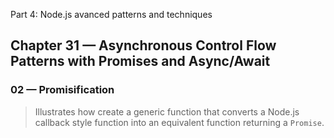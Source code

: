  Part 4: Node.js avanced patterns and techniques
## Chapter 31 &mdash; Asynchronous Control Flow Patterns with Promises and Async/Await
### 02 &mdash; Promisification
> Illustrates how create a generic function that converts a Node.js callback style function into an equivalent function returning a `Promise`.
